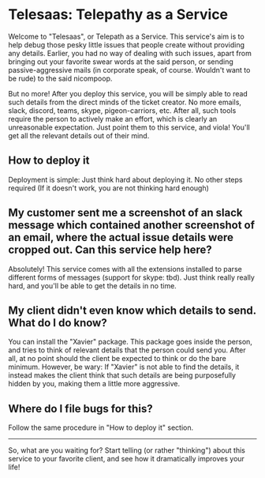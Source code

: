 # Telesaas: Telepathy as a Service

Welcome to "Telesaas", or Telepath as a Service. This service's aim is to help debug those pesky little issues that people create without providing any details. Earlier, you had no way of dealing with such issues, apart from bringing out your favorite swear words at the said person, or sending passive-aggressive mails (in corporate speak, of course. Wouldn't want to be rude) to the said nicompoop.

But no more! After you deploy this service, you will be simply able to read such details from the direct minds of the ticket creator. No more emails, slack, discord, teams, skype, pigeon-carriors, etc. After all, such tools require the person to actively make an effort, which is clearly an unreasonable expectation. Just point them to this service, and viola! You'll get all the relevant details out of their mind.

## How to deploy it
Deployment is simple: Just think hard about deploying it. No other steps required (If it doesn't work, you are not thinking hard enough)

## My customer sent me a screenshot of an slack message which contained another screenshot of an email, where the actual issue details were cropped out. Can this service help here?
Absolutely! This service comes with all the extensions installed to parse different forms of messages (support for skype: tbd). Just think really really hard, and you'll be able to  get the details in no time.

## My client didn't even know which details to send. What do I do know?
You can install the "Xavier" package. This package goes inside the person, and tries to think of relevant details that the person could send you. After all, at no point should the client be expected to think or do the bare minimum. However, be wary: If "Xavier" is not able to find the details, it instead makes the client think that such details are being purposefully hidden by you, making them a little more aggressive.

## Where do I file bugs for this?
Follow the same procedure in "How to deploy it" section.

---
So, what are you waiting for? Start telling (or rather "thinking") about this service to your favorite client, and see how it dramatically improves your life!

